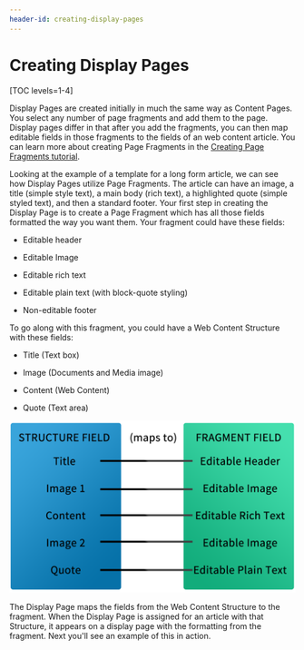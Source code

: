 ```yaml
---
header-id: creating-display-pages
---
```


# Creating Display Pages

[TOC levels=1-4]

Display Pages are created initially in much the same way as Content Pages. You 
select any number of page fragments and add them to the page. Display
pages differ in that after you add the fragments, you can then map editable
fields in those fragments to the fields of an web content article. You can
learn more about creating Page Fragments in the 
[Creating Page Fragments tutorial](/docs/7-1/user/-/knowledge_base/u/creating-fragments).

Looking at the example of a template for a long form article, we can 
see how Display Pages utilize Page Fragments. The article can have an image, a 
title (simple style text), a main body (rich text), a highlighted quote 
(simple styled text), and then a standard footer. Your first step in 
creating the Display Page is to create a Page Fragment which has all those
fields formatted the way you want them. Your fragment could have these fields:

-  Editable header

-  Editable Image

-  Editable rich text
 
-  Editable plain text (with block-quote styling)
 
-  Non-editable footer

To go along with this fragment, you could have a Web Content Structure with 
these fields:

-  Title (Text box)

-  Image (Documents and Media image)

-  Content (Web Content)

-  Quote (Text area)

![Figure 1: Connecting structure fields to fragment data.](../../../../images/structure-to-fragment.png)

The Display Page maps the fields from the Web Content Structure to the
fragment. When the Display Page is assigned for an article with that Structure,
it appears on a display page with the formatting from the fragment. Next
you'll see an example of this in action.

